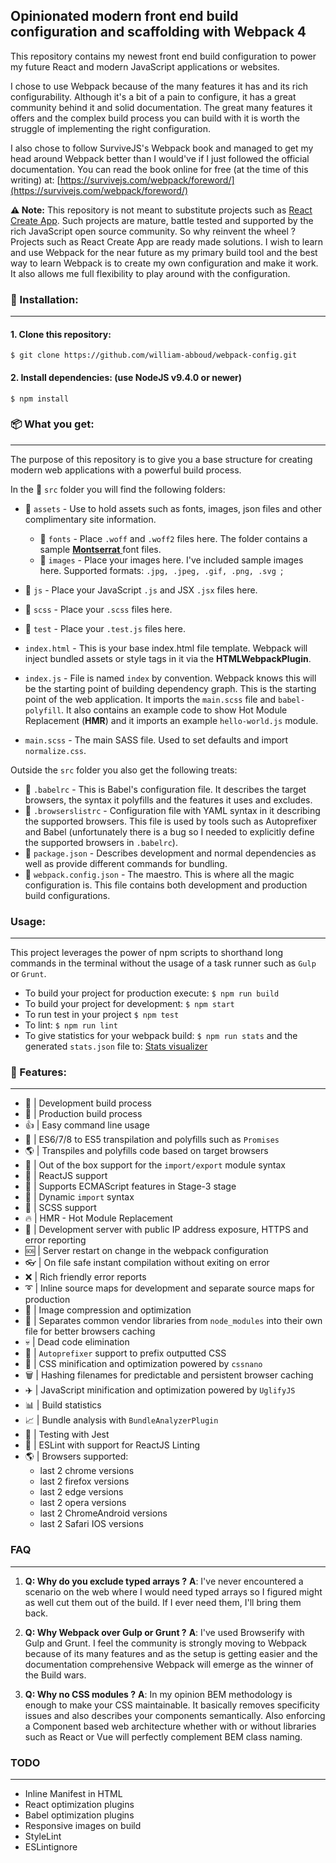 ## Opinionated modern front end build configuration and scaffolding with Webpack 4

This repository contains my newest front end build configuration to power my future React and modern JavaScript applications or websites.

I chose to use Webpack because of the many features it has and its rich configurability. Although it's a bit of a pain to configure, it has a great community behind it and solid documentation. The great many features it offers and the complex build process you can build with it is worth the struggle of implementing the right configuration.

I also chose to follow SurviveJS's Webpack book and managed to get my head around Webpack better than I would've if I just followed the official documentation. You can read the book online for free (at the time of this writing) at: [https://survivejs.com/webpack/foreword/](https://survivejs.com/webpack/foreword/)

**:warning: Note:** This repository is not meant to substitute projects such as [React Create App](https://github.com/facebook/create-react-app).
Such projects are mature, battle tested and supported by the rich JavaScript open source community. So why reinvent the wheel ?
Projects such as React Create App are ready made solutions. I wish to learn and use Webpack for the near future as my primary build tool and the best way to learn Webpack is to create my own configuration and make it work. It also allows me full flexibility to play around with the configuration.

### :electric_plug: Installation:
---
 #### 1. Clone this repository:

`$ git clone https://github.com/william-abboud/webpack-config.git`

#### 2. Install dependencies: (use NodeJS v9.4.0 or newer)

`$ npm install`

### :package: What you get:
---
The purpose of this repository is to give you a base structure for creating modern web applications with a powerful build process.

In the :open_file_folder: `src` folder you will find the following folders:

 - :open_file_folder: `assets` - Use to hold assets such as fonts, images, json files and other complimentary site information.
   - :open_file_folder: `fonts` - Place `.woff` and `.woff2` files here. The folder contains a sample [**Montserrat** ](https://www.fontsquirrel.com/fonts/montserrat) font files.
   - :open_file_folder: `images` - Place your images here. I've included sample images here. Supported formats: ```.jpg, .jpeg, .gif, .png, .svg ```;
 - :open_file_folder: `js` - Place your JavaScript `.js` and JSX `.jsx` files here.
 - :open_file_folder: `scss` - Place your `.scss` files here.
 - :open_file_folder: `test` - Place your `.test.js` files here.

 - `index.html` - This is your base index.html file template. Webpack will inject bundled assets or style tags in it via the **HTMLWebpackPlugin**.
 - `index.js` - File is named `index` by convention. Webpack knows this will be the starting point of building dependency graph. This is the starting point of the web application. It imports the `main.scss` file and `babel-polyfill`. It also contains an example code to show Hot Module Replacement (**HMR**) and it imports an example `hello-world.js` module.
 - `main.scss` - The main SASS file. Used to set defaults and import `normalize.css`.

Outside the `src` folder you also get the following treats:

 - :chocolate_bar: `.babelrc` - This is Babel's configuration file. It describes the target browsers, the syntax it polyfills and the features it uses and excludes.
 - :ice_cream: `.browserslistrc` - Configuration file with YAML syntax in it describing the supported browsers. This file is used by tools such as Autoprefixer and Babel (unfortunately there is a bug so I needed to explicitly define the supported browsers in `.babelrc`).
 - :honey_pot: `package.json` - Describes development and normal dependencies as well as provide different commands for bundling.
 - :cookie: `webpack.config.json` - The maestro. This is where all the magic configuration is. This file contains both development and production build configurations.

### Usage:

---

This project leverages the power of npm scripts to shorthand long commands in the terminal without the
usage of a task runner such as `Gulp` or `Grunt`.

 - To build your project for production execute: `$ npm run build`
 - To build your project for development: `$ npm start`
 - To run test in your project `$ npm test`
 - To lint: `$ npm run lint`
 - To give statistics for your webpack build: `$ npm run stats` and the generated `stats.json` file to: [Stats visualizer](https://chrisbateman.github.io/webpack-visualizer/)

### :gift: Features:

---

 - :hammer: | Development build process
 - :ship: | Production build process
 - :thumbsup: | Easy command line usage
 - :100: | ES6/7/8 to ES5 transpilation and polyfills such as `Promises`
 - :earth_americas: | Transpiles and polyfills code based on target browsers
 - :gift: | Out of the box support for the `import/export` module syntax
 - :crown: | ReactJS support
 - :knife: | Supports ECMAScript features in Stage-3 stage
 - :incoming_envelope: | Dynamic `import` syntax
 - :crystal_ball: | SCSS support
 - :fire: | HMR - Hot Module Replacement
 - :satellite: | Development server with public IP address exposure, HTTPS and error reporting
 -  :sos: | Server restart on change in the webpack configuration
 - :eyeglasses: | On file safe instant compilation without exiting on error
 - :x: | Rich friendly error reports
 - :curly_loop: | Inline source maps for development and separate source maps for production
 - :sunrise: | Image compression and optimization
 - :rocket: | Separates common vendor libraries from `node_modules` into their own file for better browsers caching
 - :skull: | Dead code elimination
 - :checkered_flag: | `Autoprefixer` support to prefix outputted CSS
 - :put_litter_in_its_place: | CSS minification and optimization powered by `cssnano`
 - :wastebasket: | Hashing filenames for predictable and persistent browser caching
 - :airplane: | JavaScript minification and optimization powered by `UglifyJS`
 - :bar_chart: | Build statistics
 - :chart_with_upwards_trend: | Bundle analysis with `BundleAnalyzerPlugin`
 - :bullettrain_side: | Testing with Jest
 - :eyes: | ESLint with support for ReactJS Linting
 - :earth_americas: | Browsers supported:
   - last 2 chrome versions
   - last 2 firefox versions
   - last 2 edge versions
   - last 2 opera versions
   - last 2 ChromeAndroid versions
   - last 2 Safari IOS versions

### FAQ
---
1.  **Q: Why do you exclude typed arrays ?**
   **A**: I've never encountered a scenario on the web where I would need typed arrays so I figured might as well cut them out of the build. If I ever need them, I'll bring them back.

2.  **Q: Why Webpack over Gulp or Grunt ?**
   **A**: I've used Browserify with Gulp and Grunt. I feel the community is strongly moving to Webpack because of its many features and as the setup is getting easier and the documentation comprehensive Webpack will emerge as the winner of the Build wars.

3.  **Q: Why no CSS modules ?**
   **A**: In my opinion BEM methodology is enough to make your CSS maintainable. It basically removes specificity issues and also describes your components semantically. Also enforcing a Component based web architecture whether with or without libraries such as React or Vue will perfectly complement BEM class naming.


### TODO

---
 - Inline Manifest in HTML
 - React optimization plugins
 - Babel optimization plugins
 - Responsive images on build
 - StyleLint
 - ESLintignore
 
